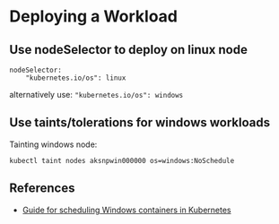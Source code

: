 # Deploying a Workload

## Use nodeSelector to deploy on linux node

```
nodeSelector:
    "kubernetes.io/os": linux
```
alternatively use:  `"kubernetes.io/os": windows`

## Use taints/tolerations for windows workloads

Tainting windows node:

```
kubectl taint nodes aksnpwin000000 os=windows:NoSchedule
```

## References

* [Guide for scheduling Windows containers in Kubernetes](https://kubernetes.io/docs/setup/production-environment/windows/user-guide-windows-containers/)